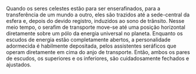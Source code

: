 ﻿Quando os seres celestes estão para ser enserafinados, para a transferência de um mundo a outro, eles são trazidos até a sede-central da esfera e, depois do devido registro, induzidos ao sono de trânsito. Nesse meio tempo, o serafim de transporte move-se até uma posição horizontal diretamente sobre um pólo da energia universal no planeta. Enquanto os escudos de energia estão completamente abertos, a personalidade adormecida é habilmente depositada, pelos assistentes seráficos que operam diretamente em cima do anjo de transporte. Então, ambos os pares de escudos, os superiores e os inferiores, são cuidadosamente fechados e ajustados.